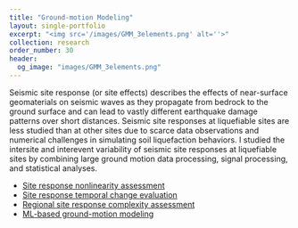 ```yaml
---
title: "Ground-motion Modeling"
layout: single-portfolio
excerpt: "<img src='/images/GMM_3elements.png' alt=''>"
collection: research
order_number: 30
header: 
  og_image: "images/GMM_3elements.png"
---
```


Seismic site response (or site effects) describes the effects of near-surface geomaterials on seismic waves as they propagate from bedrock to the ground surface and can lead to vastly different earthquake damage patterns over short distances. Seismic site responses at liquefiable sites are less studied than at other sites due to scarce data observations and numerical challenges in simulating soil liquefaction behaviors. I studied the intersite and interevent variability  of seismic site responses at liquefiable sites by combining large ground motion data processing, signal processing, and statistical analyses.

* [Site response nonlinearity assessment](/posts/2022-blog-sr-nonlinearity)
* [Site response temporal change evaluation](/posts/2022-blog-sr-temporal-changes)
* [Regional site response complexity assessment](/posts/2022-blog-sr-geo-taxonomy)
* [ML-based ground-motion modeling](/posts/2022-blog-GMM-ML)

 
